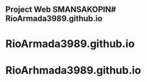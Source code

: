 ## Project Web SMANSAKOPIN# RioArmada3989.github.io
# RioArmada3989.github.io
# RioArhmada3989.github.io
